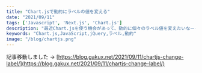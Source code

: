 ```yaml
---
title: "Chart.jsで動的にラベルの値を変える"
date: "2021/09/11"
tags: ['Javascript', 'Next.js', 'Chart.js']
description: "最近Chart.jsを使う機会があって、動的に個々のラベル値を変えたいなーって思って少し調べたのでまとめました。"
keywords: "Chart.js,JavaScript,jQuery,ラベル,動的"
image: "/blog/chartjs.png"
---
```




記事移動しました → [https://blog.gakux.net/2021/09/11/chartjs-change-label/](https://blog.gakux.net/2021/09/11/chartjs-change-label/)